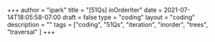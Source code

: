+++
author = "ipark"
title = "[51Qs] inOrderIter"
date =  2021-07-14T18:05:58-07:00
draft =  false
type = "coding"
layout = "coding"
description = ""
tags = ["coding", "51Qs", "iteration", "inorder", "trees", "traversal"
]
+++
 
<script src="https://gist.github.com/ipark-CS/58e3f9133c82ce3b665d85588524d9d2.js"></script>
